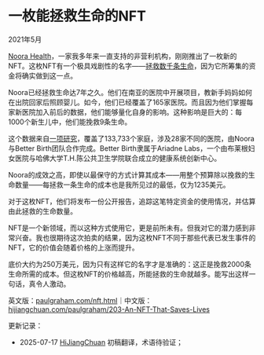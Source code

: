 


# 一枚能拯救生命的NFT

2021年5月

[Noora Health](https://www.noorahealth.org/)，一家我多年来一直支持的非营利机构，刚刚推出了一枚新的NFT。这枚NFT有一个极具戏剧性的名字——[拯救数千条生命](http://bit.ly/NooraNFT)，因为它所筹集的资金将确实做到这一点。

Noora已经拯救生命达7年之久。他们在南亚的医院中开展项目，教新手妈妈如何在出院回家后照顾婴儿。如今，他们已经覆盖了165家医院。而且因为他们掌握每家新医院加入前后的数据，他们能够量化自身的影响。这种影响是巨大的：每1000个新生儿中，他们能挽救9条生命。

这个数据来自[一项研究](http://bit.ly/NFT-research)，覆盖了133,733个家庭，涉及28家不同的医院，由Noora与Better Birth团队合作完成。Better Birth隶属于Ariadne Labs，一个由布莱根妇女医院与哈佛大学T.H.陈公共卫生学院联合成立的健康系统创新中心。

Noora的成效之高，即使以最保守的方式计算其成本——用整个预算除以挽救的生命数量——每拯救一条生命的成本也是我所见过的最低，仅为1235美元。

对于这枚NFT，他们将发布一份公开报告，追踪这笔特定资金的使用情况，并估算由此拯救的生命数量。

NFT是一个新领域，而以这种方式使用它，更是前所未有。但我对它的潜力感到非常兴奋。我也很期待这次拍卖的结果，因为这枚NFT不同于那些代表已发生事件的NFT，它的价值会随着价格的上涨而提升。

底价大约为250万美元，因为只有这样它的名字才是准确的：这正是挽救2000条生命所需的成本。但这枚NFT的价格越高，所能拯救的生命就越多。能写出这样一句话，真令人激动。

英文版：[paulgraham.com/nft.html](https://paulgraham.com/nft.html)｜中文版：[hijiangchuan.com/paulgraham/203-An-NFT-That-Saves-Lives](https://hijiangchuan.com/paulgraham/203-An-NFT-That-Saves-Lives)



更新记录：
- 2025-07-17 [HiJiangChuan](https://hijiangchuan.com) 初稿翻译，术语待验证；
